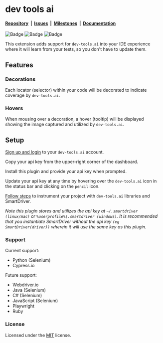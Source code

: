 # dev tools ai

#### [Repository](https://github.com/dev-tools-ai/devtoolsai-vscode-plugin)&nbsp;&nbsp;|&nbsp;&nbsp;[Issues](https://github.com/dev-tools-ai/devtoolsai-vscode-plugin/issues)&nbsp;&nbsp;|&nbsp;&nbsp;[Milestones](https://github.com/dev-tools-ai/devtoolsai-vscode-plugin/milestones)&nbsp;&nbsp;|&nbsp;&nbsp;[Documentation](https://dev-tools.ai/)

![Badge](https://img.shields.io/visual-studio-marketplace/v/devtools-ai.devtools-ai) ![Badge](https://img.shields.io/visual-studio-marketplace/last-updated/devtools-ai.devtools-ai) ![Badge](https://img.shields.io/github/issues/dev-tools-ai/devtoolsai-vscode-plugin)

This extension adds support for `dev-tools.ai` into your IDE experience where it will learn from your tests, so you don't have to update them.


## Features

### Decorations
Each locator (selector) within your code will be decorated to indicate coverage by `dev-tools.ai`.

### Hovers
When mousing over a decoration, a hover (tooltip) will be displayed showing the image captured and utilized by `dev-tools.ai`.


## Setup
[Sign up and login](https://dev-tools.ai/) to your `dev-tools.ai` account.

Copy your api key from the upper-right corner of the dashboard.

Install this plugin and provide your api key when prompted.

Update your api key at any time by hovering over the `dev-tools.ai` icon in the status bar and clicking on the `pencil` icon.

[Follow steps](https://dev-tools.ai/) to instrument your project with `dev-tools.ai` libraries and SmartDriver.

*Note this plugin stores and utilizes the api key at `~/.smartdriver (linux/mac)` or `%userprofile%\.smartdriver (windows)`.  It is recommended that you instantiate SmartDriver without the api key `(eg SmartDriver(driver))` wherein it will use the same key as this plugin.*

### Support
Current support:
- Python (Selenium)
- Cypress.io

Future support:
- Webdriver.io
- Java (Selenium)
- C# (Selenium)
- JavaScript (Selenium)
- Playwright
- Ruby

### License
Licensed under the [MIT](LICENSE) license.